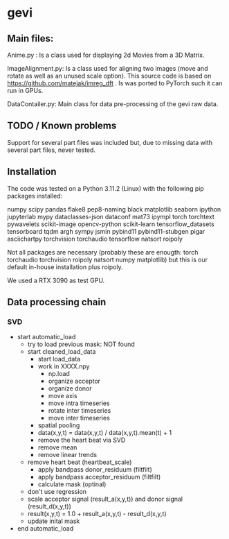 # gevi

## Main files:

Anime.py : Is a class used for displaying 2d Movies from a 3D Matrix.

ImageAlignment.py: Is a class used for aligning two images (move and rotate as well as an unused scale option). This source code is based on https://github.com/matejak/imreg_dft . Is was ported to PyTorch such it can run in GPUs.

DataContailer.py: Main class for data pre-processing of the gevi raw data.  

## TODO / Known problems

Support for several part files was included but, due to missing data with several part files, never tested. 

## Installation 

The code was tested on a Python 3.11.2 (Linux) with the following pip packages installed:

numpy scipy pandas flake8 pep8-naming black matplotlib seaborn ipython jupyterlab mypy dataclasses-json dataconf mat73 ipympl torch torchtext pywavelets scikit-image opencv-python scikit-learn tensorflow_datasets tensorboard tqdm argh sympy jsmin pybind11 pybind11-stubgen pigar asciichartpy torchvision torchaudio tensorflow natsort roipoly 

Not all packages are necessary (probably these are enougth: torch torchaudio torchvision roipoly natsort numpy matplotlib) but this is our default in-house installation plus roipoly. 

We used a RTX 3090 as test GPU. 


## Data processing chain

### SVD

- start automatic_load
  - try to load previous mask: NOT found
  - start cleaned_load_data
    - start load_data
    - work in XXXX.npy
      - np.load
      - organize acceptor
      - organize donor
      - move axis
      - move intra timeseries
      - rotate inter timeseries
      - move inter timeseries
    - spatial pooling
    - data(x,y,t) = data(x,y,t) / data(x,y,t).mean(t) + 1
    - remove the heart beat via SVD
    - remove mean
    - remove linear trends
  - remove heart beat (heartbeat_scale)
    - apply bandpass donor_residuum (filtfilt)
    - apply bandpass acceptor_residuum (filtfilt)
    - calculate mask (optinal)
  - don't use regression
  - scale acceptor signal (result_a(x,y,t)) and donor signal (result_d(x,y,t))
  - result(x,y,t) = 1.0 + result_a(x,y,t) - result_d(x,y,t)
  - update inital mask
- end automatic_load

